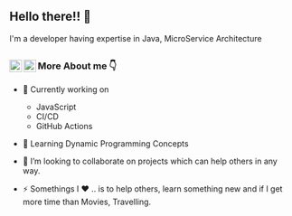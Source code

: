 ## Hello there!! 👋 

I'm a developer having expertise in Java, MicroService Architecture

##
<a href="https://twitter.com/agarwal_aries">
  <img align="left" alt="Akhilesh's Twitter" width="22px" src="https://cdn.jsdelivr.net/npm/simple-icons@v3/icons/twitter.svg" />
</a><a href="https://www.linkedin.com/in/akhilesh-agarwal-03435635/">
  <img align="left" alt="Akhilesh's Linkdein" width="22px" src="https://cdn.jsdelivr.net/npm/simple-icons@v3/icons/linkedin.svg" />
</a>


### More About me 👇

- 🔭 Currently working on 
  - JavaScript
  - CI/CD
  - GitHub Actions
  
- 🌱 Learning Dynamic Programming Concepts

- 👯 I’m looking to collaborate on projects which can help others in any way.

- ⚡ Somethings I :heart: .. is to help others, learn something new and if I get more time than Movies, Travelling.

